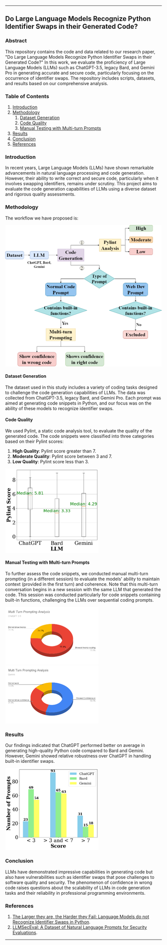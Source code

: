 
---

## Do Large Language Models Recognize Python Identifier Swaps in their Generated Code?

### Abstract

This repository contains the code and data related to our research paper, "Do Large Language Models Recognize Python Identifier Swaps in their Generated Code?" In this work, we evaluate the proficiency of Large Language Models (LLMs) such as ChatGPT-3.5, legacy Bard, and Gemini Pro in generating accurate and secure code, particularly focusing on the occurrence of identifier swaps. The repository includes scripts, datasets, and results based on our comprehensive analysis.

### Table of Contents

1. [Introduction](#introduction)
2. [Methodology](#methodology)
   1. [Dataset Generation](#dataset-generation)
   2. [Code Quality](#code-quality)
   3. [Manual Testing with Multi-turn Prompts](#manual-testing-with-multi-turn-prompts)
3. [Results](#results)
4. [Conclusion](#conclusion)
5. [References](#references)


### Introduction

In recent years, Large Language Models (LLMs) have shown remarkable advancements in natural language processing and code generation. However, their ability to write correct and secure code, particularly when it involves swapping identifiers, remains under scrutiny. This project aims to evaluate the code generation capabilities of LLMs using a diverse dataset and rigorous quality assessments.

### Methodology
The workflow we have proposed is:

<img src="llm_codegen_idswap.png" alt="Workflow" width="550" class="center"/>


#### Dataset Generation

The dataset used in this study includes a variety of coding tasks designed to challenge the code generation capabilities of LLMs. The data was collected from ChatGPT-3.5, legacy Bard, and Gemini Pro. Each prompt was aimed at generating code snippets in Python, and our focus was on the ability of these models to recognize identifier swaps.

#### Code Quality

We used Pylint, a static code analysis tool, to evaluate the quality of the generated code. The code snippets were classified into three categories based on their Pylint scores:

1. **High Quality**: Pylint score greater than 7.
2. **Moderate Quality**: Pylint score between 3 and 7.
3. **Low Quality**: Pylint score less than 3.

<img src="median_pylint_scores.png" alt="LLM Code Quality" width="300" class="center"/>

#### Manual Testing with Multi-turn Prompts

To further assess the code snippets, we conducted manual multi-turn prompting (in a different session) to evaluate the models' ability to maintain context (provided in the first turn) and coherence. Note that this multi-turn conversation begins in a new session with the same LLM that generated the code. This session was conducted particularly for code snippets containing built-in functions, challenging the LLMs over sequential coding prompts.

<img src="Multi_Turn_Prompting Analysis_ChatGPT.png" alt="LLM Identifier Swap" width="300" class="center"/>
<img src="Multi_Turn_Prompting Analysis_Gemini.png" alt="LLM Identifier Swap" width="300" class="center"/>


### Results

Our findings indicated that ChatGPT performed better on average in generating high-quality Python code compared to Bard and Gemini. However, Gemini showed relative robustness over ChatGPT in handling built-in identifier swaps. 

<img src="llm_performance_compare.png" alt="LLM Performance" width="300" class="center"/>


### Conclusion

LLMs have demonstrated impressive capabilities in generating code but also have vulnerabilities such as identifier swaps that pose challenges to software quality and security. The phenomenon of confidence in wrong code raises questions about the scalability of LLMs in code generation tasks and their reliability in professional programming environments.

### References

1. [The Larger they are, the Harder they Fail: Language Models do not Recognize Identifier Swaps in Python](https://doi.org/10.18653/v1/2023.findings-acl.19).
2. [LLMSecEval: A Dataset of Natural Language Prompts for Security Evaluations](https://github.com/tuhh-softsec/LLMSecEval.git).

---


